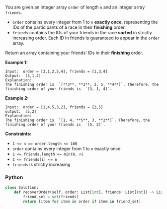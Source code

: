 You are given an integer array  `order`  of length  `n`  and an integer array  `friends`.

-   `order`  contains every integer from 1 to  `n`  **exactly once**, representing the IDs of the participants of a race in their  **finishing**  order.
-   `friends`  contains the IDs of your friends in the race  **sorted**  in strictly increasing order. Each ID in friends is guaranteed to appear in the  `order`  array.

Return an array containing your friends' IDs in their  **finishing**  order.

**Example 1:**
```
Input:  order = [3,1,2,5,4], friends = [1,3,4]
Output:  [3,1,4]
Explanation:
The finishing order is  `[**3**, **1**, 2, 5, **4**]`. Therefore, the finishing order of your friends is  `[3, 1, 4]`.
```

**Example 2:**
```
Input:  order = [1,4,5,3,2], friends = [2,5]
output:  [5,2]
Explanation:
The finishing order is  `[1, 4, **5**, 3, **2**]`. Therefore, the finishing order of your friends is  `[5, 2]`.
```

**Constraints:**

-   `1 <= n == order.length <= 100`
-   `order`  contains every integer from 1 to  `n`  exactly once
-   `1 <= friends.length <= min(8, n)`
-   `1 <= friends[i] <= n`
-   `friends`  is strictly increasing


### Python
```py
class Solution:
    def recoverOrder(self, order: List[int], friends: List[int]) -> List[int]:
        friend_set = set(friends)
        return [item for item in order if item in friend_set]
```